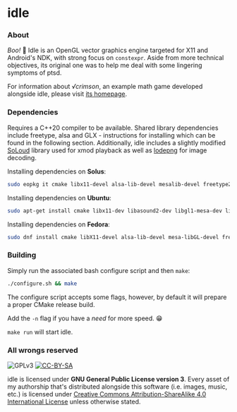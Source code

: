# idle

### About

*Boo!* 👻
Idle is an OpenGL vector graphics engine targeted for X11 and Android's NDK, with strong focus on `constexpr`.
Aside from more technical objectives, its original one was to help me deal with some lingering symptoms of ptsd.

For information about *√crimson*, an example math game developed alongside idle, please visit [its homepage](https://idle.endorfina.dev/crimson).

### Dependencies

Requires a C++20 compiler to be available.
Shared library dependencies include freetype, alsa and GLX - instructions for installing which can be found in the following section.
Additionally, idle includes a slightly modified [SoLoud](http://sol.gfxile.net/soloud/) library used for xmod playback as well as [lodepng](https://github.com/lvandeve/lodepng) for image decoding.

Installing dependencies on **Solus**:
```sh
sudo eopkg it cmake libx11-devel alsa-lib-devel mesalib-devel freetype2-devel zlib-devel
```

Installing dependencies on **Ubuntu**:
```sh
sudo apt-get install cmake libx11-dev libasound2-dev libgl1-mesa-dev libfreetype6-dev libz-dev
```

Installing dependencies on **Fedora**:
```sh
sudo dnf install cmake libX11-devel alsa-lib-devel mesa-libGL-devel freetype-devel zlib-devel
```

### Building

Simply run the associated bash configure script and then `make`:
```sh
./configure.sh && make
```

The configure script accepts some flags, however, by default it will prepare a proper CMake release build.

Add the `-n` flag if you have a *need* for more speed. 😁

`make run` will start idle.

### All wrongs reserved

![GPLv3](https://www.gnu.org/graphics/gplv3-88x31.png) [![CC-BY-SA](https://i.creativecommons.org/l/by-sa/4.0/88x31.png)](http://creativecommons.org/licenses/by-sa/4.0/)

idle is licensed under **GNU General Public License version 3**.
Every asset of my authorship that's distributed alongside this software (i.e. images, music, etc.) is licensed under [Creative Commons Attribution-ShareAlike 4.0 International License](http://creativecommons.org/licenses/by-sa/4.0/) unless otherwise stated.

